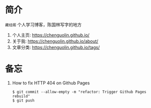 # 简介
`藏经阁` 个人学习博客，陈国林写字的地方

1. 个人主页: https://chenguolin.github.io/
2. 关于我: https://chenguolin.github.io/about/
3. 文章分类: https://chenguolin.github.io/tags/

# 备忘
1. How to fix HTTP 404 on Github Pages
   ```
   $ git commit --allow-empty -m "refactor: Trigger Github Pages rebuild"
   $ git push
   ```
   
